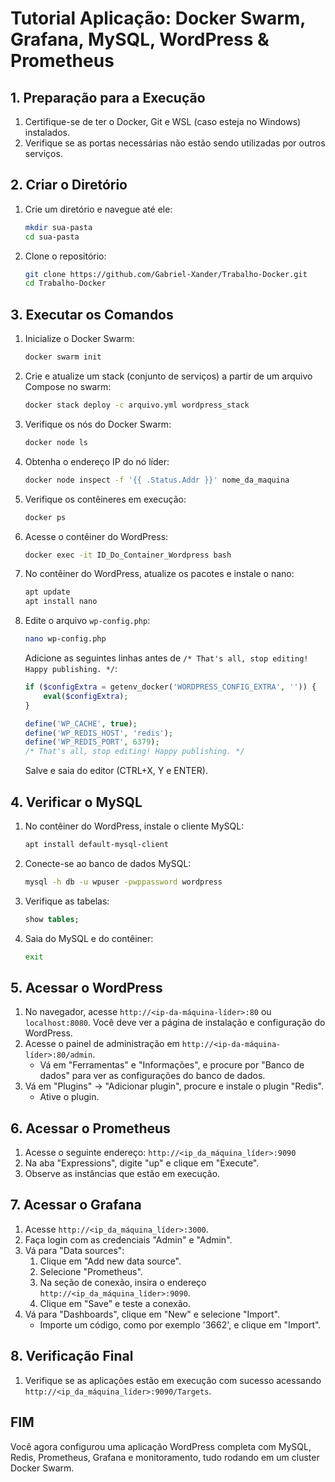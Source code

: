 # Tutorial Aplicação: Docker Swarm, Grafana, MySQL, WordPress & Prometheus

## 1. Preparação para a Execução

1. Certifique-se de ter o Docker, Git e WSL (caso esteja no Windows) instalados.
2. Verifique se as portas necessárias não estão sendo utilizadas por outros serviços.

## 2. Criar o Diretório

1. Crie um diretório e navegue até ele:
    ```bash
    mkdir sua-pasta 
    cd sua-pasta
    ```
2. Clone o repositório:
    ```bash
    git clone https://github.com/Gabriel-Xander/Trabalho-Docker.git
    cd Trabalho-Docker
    ```

## 3. Executar os Comandos

1. Inicialize o Docker Swarm:
    ```bash
    docker swarm init
    ```
2. Crie e atualize um stack (conjunto de serviços) a partir de um arquivo Compose no swarm:
    ```bash
    docker stack deploy -c arquivo.yml wordpress_stack
    ```
3. Verifique os nós do Docker Swarm:
    ```bash
    docker node ls
    ```
4. Obtenha o endereço IP do nó líder:
    ```bash
    docker node inspect -f '{{ .Status.Addr }}' nome_da_maquina
    ```
5. Verifique os contêineres em execução:
    ```bash
    docker ps
    ```
6. Acesse o contêiner do WordPress:
    ```bash
    docker exec -it ID_Do_Container_Wordpress bash
    ```
7. No contêiner do WordPress, atualize os pacotes e instale o nano:
    ```bash
    apt update
    apt install nano
    ```
8. Edite o arquivo `wp-config.php`:
    ```bash
    nano wp-config.php
    ```
    Adicione as seguintes linhas antes de `/* That's all, stop editing! Happy publishing. */`:
    ```php
    if ($configExtra = getenv_docker('WORDPRESS_CONFIG_EXTRA', '')) {
        eval($configExtra);
    }

    define('WP_CACHE', true);
    define('WP_REDIS_HOST', 'redis');
    define('WP_REDIS_PORT', 6379);
    /* That's all, stop editing! Happy publishing. */
    ```
    Salve e saia do editor (CTRL+X, Y e ENTER).

## 4. Verificar o MySQL

1. No contêiner do WordPress, instale o cliente MySQL:
    ```bash
    apt install default-mysql-client
    ```
2. Conecte-se ao banco de dados MySQL:
    ```bash
    mysql -h db -u wpuser -pwppassword wordpress
    ```
3. Verifique as tabelas:
    ```sql
    show tables;
    ```
4. Saia do MySQL e do contêiner:
    ```bash
    exit
    ```

## 5. Acessar o WordPress

1. No navegador, acesse `http://<ip-da-máquina-líder>:80` ou `localhost:8080`. Você deve ver a página de instalação e configuração do WordPress.
2. Acesse o painel de administração em `http://<ip-da-máquina-líder>:80/admin`.
    - Vá em "Ferramentas" e "Informações", e procure por "Banco de dados" para ver as configurações do banco de dados.
3. Vá em "Plugins" -> "Adicionar plugin", procure e instale o plugin "Redis".
    - Ative o plugin.

## 6. Acessar o Prometheus

1. Acesse o seguinte endereço: `http://<ip_da_máquina_líder>:9090`
2. Na aba "Expressions", digite "up" e clique em "Execute".
3. Observe as instâncias que estão em execução.

## 7. Acessar o Grafana

1. Acesse `http://<ip_da_máquina_líder>:3000`.
2. Faça login com as credenciais "Admin" e "Admin".
3. Vá para "Data sources":
    1. Clique em "Add new data source".
    2. Selecione "Prometheus".
    3. Na seção de conexão, insira o endereço `http://<ip_da_máquina_líder>:9090`.
    4. Clique em "Save" e teste a conexão.
4. Vá para "Dashboards", clique em "New" e selecione "Import".
    - Importe um código, como por exemplo '3662', e clique em "Import".

## 8. Verificação Final

1. Verifique se as aplicações estão em execução com sucesso acessando `http://<ip_da_máquina_líder>:9090/Targets`.

## FIM

Você agora configurou uma aplicação WordPress completa com MySQL, Redis, Prometheus, Grafana e monitoramento, tudo rodando em um cluster Docker Swarm.
